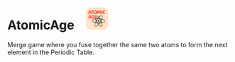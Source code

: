 # AtomicAge &nbsp;&nbsp; <img src="https://github.com/matt-martindale/AtomicAge/blob/master/Images/atomic_age.png" alt="Atomic Age Logo" width="50px"/>
Merge game where you fuse together the same two atoms to form the next element in the Periodic Table.

